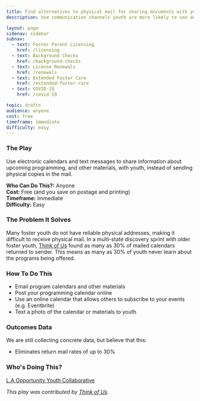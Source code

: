 ```yaml
---
title: Find alternatives to physical mail for sharing documents with youth
description: Use communication channels youth are more likely to see and remember.

layout: page
sidenav: sidebar
subnav:
  - text: Foster Parent Licensing
    href: /licensing
  - text: Background Checks
    href: /background-checks
  - text: License Renewals
    href: /renewals
  - text: Extended Foster Care
    href: /extended-foster-care
  - text: COVID-19
    href: /covid-19

topic: drafts
audience: anyone
cost: free
timeframe: immediate
difficulty: easy
---
```



### The Play

Use electronic calendars and text messages to share information about upcoming programming, and other materials, with youth, instead of sending physical copies in the mail.

**Who Can Do This?:**
Anyone<br />
**Cost:**
Free (and you save on postage and printing)<br />
**Timeframe:**
Immediate<br />
**Difficulty:**
Easy<br />

### The Problem It Solves

Many foster youth do not have reliable physical addresses, making it difficult to receive physical mail. In a multi-state discovery sprint with older foster youth, [Think of Us](https://thinkof-us.org) found as many as 30% of mailed calendars returned to sender. This means as many as 30% of youth never learn about the programs being offered.

### How To Do This

* Email program calendars and other materials 
* Post your programming calendar online
* Use an online calendar that allows others to subscribe to your events (e.g. Eventbrite)
* Text a photo of the calendar or materials to youth

### Outcomes Data

We are still collecting concrete data, but believe that this:
* Eliminates return mail rates of up to 30%

### Who's Doing This?

[L.A Opportunity Youth Collaborative](https://www.instagram.com/la_oyc/)

*This play was contributed by [Think of Us](https://thinkof-us.org).*